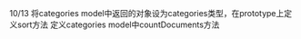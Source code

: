 10/13 将categories model中返回的对象设为categories类型，在prototype上定义sort方法
      定义categories model中countDocuments方法